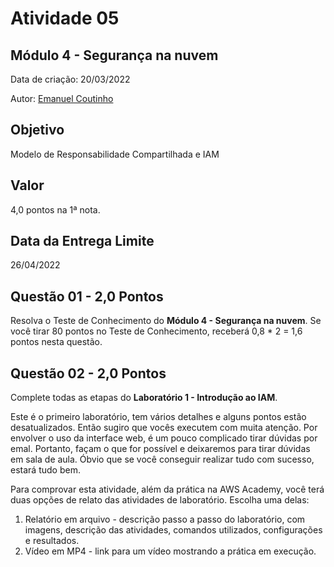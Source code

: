 # Atividade 05

## Módulo 4 - Segurança na nuvem

Data de criação: 20/03/2022

Autor: [Emanuel Coutinho](https://github.com/emanuelcoutinho)

## Objetivo
Modelo de Responsabilidade Compartilhada e IAM

## Valor
4,0 pontos na 1ª nota.

## Data da Entrega Limite
26/04/2022

## Questão 01 - 2,0 Pontos
Resolva o Teste de Conhecimento do **Módulo 4 - Segurança na nuvem**. Se você tirar 80 pontos no Teste de Conhecimento, receberá 0,8 * 2 = 1,6 pontos nesta questão.

## Questão 02 - 2,0 Pontos
Complete todas as etapas do **Laboratório 1 - Introdução ao IAM**.

Este é o primeiro laboratório, tem vários detalhes e alguns pontos estão desatualizados. Então sugiro que vocês executem com muita atenção. Por envolver o uso da interface web, é um pouco complicado tirar dúvidas por emal. Portanto, façam o que for possível e deixaremos para tirar dúvidas em sala de aula. Óbvio que se você conseguir realizar tudo com sucesso, estará tudo bem.

Para comprovar esta atividade, além da prática na AWS Academy, você terá duas opções de relato das atividades de laboratório. Escolha uma delas:

1. Relatório em arquivo - descrição passo a passo do laboratório, com imagens, descrição das atividades, comandos utilizados, configurações e resultados.
2. Vídeo em MP4 - link para um vídeo mostrando a prática em execução.
